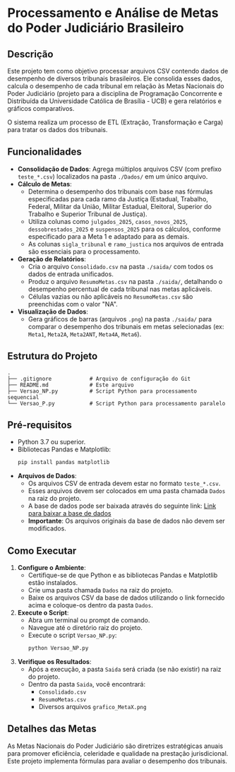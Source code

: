 # Processamento e Análise de Metas do Poder Judiciário Brasileiro

## Descrição

Este projeto tem como objetivo processar arquivos CSV contendo dados de desempenho de diversos tribunais brasileiros. Ele consolida esses dados, calcula o desempenho de cada tribunal em relação às Metas Nacionais do Poder Judiciário (projeto para a disciplina de Programação Concorrente e Distribuída da Universidade Católica de Brasília - UCB) e gera relatórios e gráficos comparativos.

O sistema realiza um processo de ETL (Extração, Transformação e Carga) para tratar os dados dos tribunais.

## Funcionalidades

* **Consolidação de Dados**: Agrega múltiplos arquivos CSV (com prefixo `teste_*.csv`) localizados na pasta `./Dados/` em um único arquivo.
* **Cálculo de Metas**:
    * Determina o desempenho dos tribunais com base nas fórmulas especificadas para cada ramo da Justiça (Estadual, Trabalho, Federal, Militar da União, Militar Estadual, Eleitoral, Superior do Trabalho e Superior Tribunal de Justiça).
    * Utiliza colunas como `julgados_2025`, `casos_novos_2025`, `dessobrestados_2025` e `suspensos_2025` para os cálculos, conforme especificado para a Meta 1 e adaptado para as demais.
    * As colunas `sigla_tribunal` e `ramo_justica` nos arquivos de entrada são essenciais para o processamento.
* **Geração de Relatórios**:
    * Cria o arquivo `Consolidado.csv` na pasta `./saida/` com todos os dados de entrada unificados.
    * Produz o arquivo `ResumoMetas.csv` na pasta `./saida/`, detalhando o desempenho percentual de cada tribunal nas metas aplicáveis.
    * Células vazias ou não aplicáveis no `ResumoMetas.csv` são preenchidas com o valor "NA".
* **Visualização de Dados**:
    * Gera gráficos de barras (arquivos `.png`) na pasta `./saida/` para comparar o desempenho dos tribunais em metas selecionadas (ex: `Meta1`, `Meta2A`, `Meta2ANT`, `Meta4A`, `Meta6`).

## Estrutura do Projeto

```
.
├── .gitignore            # Arquivo de configuração do Git
├── README.md             # Este arquivo
├── Versao_NP.py          # Script Python para processamento sequencial
└── Versao_P.py           # Script Python para processamento paralelo
```

## Pré-requisitos

* Python 3.7 ou superior.
* Bibliotecas Pandas e Matplotlib:
    ```bash
    pip install pandas matplotlib
    ```
* **Arquivos de Dados**:
    * Os arquivos CSV de entrada devem estar no formato `teste_*.csv`.
    * Esses arquivos devem ser colocados em uma pasta chamada `Dados` na raiz do projeto.
    * A base de dados pode ser baixada através do seguinte link: [Link para baixar a base de dados](https://drive.google.com/file/d/1qL4whhMwcrR_ndJ4UAE_2KwQCtvlha5E/view?usp=sharing)
    * **Importante**: Os arquivos originais da base de dados não devem ser modificados.

## Como Executar

1.  **Configure o Ambiente**:
    * Certifique-se de que Python e as bibliotecas Pandas e Matplotlib estão instalados.
    * Crie uma pasta chamada `Dados` na raiz do projeto.
    * Baixe os arquivos CSV da base de dados utilizando o link fornecido acima e coloque-os dentro da pasta `Dados`.
2.  **Execute o Script**:
    * Abra um terminal ou prompt de comando.
    * Navegue até o diretório raiz do projeto.
    * Execute o script `Versao_NP.py`:
        ```bash
        python Versao_NP.py
        ```
3.  **Verifique os Resultados**:
    * Após a execução, a pasta `Saida` será criada (se não existir) na raiz do projeto.
    * Dentro da pasta `Saida`, você encontrará:
        * `Consolidado.csv`
        * `ResumoMetas.csv`
        * Diversos arquivos `grafico_MetaX.png`

## Detalhes das Metas

As Metas Nacionais do Poder Judiciário são diretrizes estratégicas anuais para promover eficiência, celeridade e qualidade na prestação jurisdicional. Este projeto implementa fórmulas para avaliar o desempenho dos tribunais.